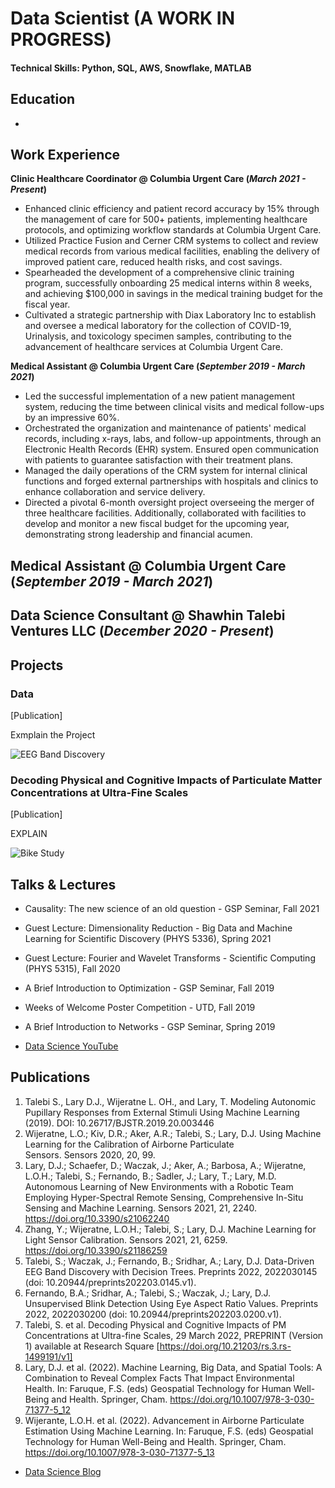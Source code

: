 # Data Scientist (A WORK IN PROGRESS)

#### Technical Skills: Python, SQL, AWS, Snowflake, MATLAB

## Education
-

## Work Experience
**Clinic Healthcare Coordinator @ Columbia Urgent Care (_March 2021 - Present_)**
- Enhanced clinic efficiency and patient record accuracy by 15% through the management of care for 500+ patients, implementing healthcare protocols, and optimizing workflow standards at Columbia Urgent Care.
- Utilized Practice Fusion and Cerner CRM systems to collect and review medical records from various medical facilities, enabling the delivery of improved patient care, reduced health risks, and cost savings.
- Spearheaded the development of a comprehensive clinic training program, successfully onboarding 25 medical interns within 8 weeks, and achieving $100,000 in savings in the medical training budget for the fiscal year.
- Cultivated a strategic partnership with Diax Laboratory Inc to establish and oversee a medical laboratory for the collection of COVID-19, Urinalysis, and toxicology specimen samples, contributing to the advancement of healthcare services at Columbia Urgent Care.

**Medical Assistant @ Columbia Urgent Care (_September 2019 - March 2021_)**
- Led the successful implementation of a new patient management system, reducing the time between clinical visits and medical follow-ups by an impressive 60%.
- Orchestrated the organization and maintenance of patients' medical records, including x-rays, labs, and follow-up appointments, through an Electronic Health Records (EHR) system. Ensured open communication with patients to guarantee satisfaction with their treatment plans.
- Managed the daily operations of the CRM system for internal clinical functions and forged external partnerships with hospitals and clinics to enhance collaboration and service delivery.
- Directed a pivotal 6-month oversight project overseeing the merger of three healthcare facilities. Additionally, collaborated with facilities to develop and monitor a new fiscal budget for the upcoming year, demonstrating strong leadership and financial acumen.

**Medical Assistant @ Columbia Urgent Care (_September 2019 - March 2021_)**
- 

**Data Science Consultant @ Shawhin Talebi Ventures LLC (_December 2020 - Present_)**
- 

## Projects
### Data
[Publication]

Exmplain the Project

![EEG Band Discovery](/assets/img/eeg_band_discovery.jpeg)

### Decoding Physical and Cognitive Impacts of Particulate Matter Concentrations at Ultra-Fine Scales
[Publication]

EXPLAIN

![Bike Study](/assets/img/bike_study.jpeg)

## Talks & Lectures
- Causality: The new science of an old question - GSP Seminar, Fall 2021
- Guest Lecture: Dimensionality Reduction - Big Data and Machine Learning for Scientific Discovery (PHYS 5336), Spring 2021
- Guest Lecture: Fourier and Wavelet Transforms - Scientific Computing (PHYS 5315), Fall 2020
- A Brief Introduction to Optimization - GSP Seminar, Fall 2019
- Weeks of Welcome Poster Competition - UTD, Fall 2019
- A Brief Introduction to Networks - GSP Seminar, Spring 2019

- [Data Science YouTube](https://www.youtube.com/channel/UCa9gErQ9AE5jT2DZLjXBIdA)

## Publications
1. Talebi S., Lary D.J., Wijeratne L. OH., and Lary, T. Modeling Autonomic Pupillary Responses from External Stimuli Using Machine Learning (2019). DOI: 10.26717/BJSTR.2019.20.003446
2. Wijeratne, L.O.; Kiv, D.R.; Aker, A.R.; Talebi, S.; Lary, D.J. Using Machine Learning for the Calibration of Airborne Particulate Sensors. Sensors 2020, 20, 99.
3. Lary, D.J.; Schaefer, D.; Waczak, J.; Aker, A.; Barbosa, A.; Wijeratne, L.O.H.; Talebi, S.; Fernando, B.; Sadler, J.; Lary, T.; Lary, M.D. Autonomous Learning of New Environments with a Robotic Team Employing Hyper-Spectral Remote Sensing, Comprehensive In-Situ Sensing and Machine Learning. Sensors 2021, 21, 2240. https://doi.org/10.3390/s21062240
4. Zhang, Y.; Wijeratne, L.O.H.; Talebi, S.; Lary, D.J. Machine Learning for Light Sensor Calibration. Sensors 2021, 21, 6259. https://doi.org/10.3390/s21186259
5. Talebi, S.; Waczak, J.; Fernando, B.; Sridhar, A.; Lary, D.J. Data-Driven EEG Band Discovery with Decision Trees. Preprints 2022, 2022030145 (doi: 10.20944/preprints202203.0145.v1).
6. Fernando, B.A.; Sridhar, A.; Talebi, S.; Waczak, J.; Lary, D.J. Unsupervised Blink Detection Using Eye Aspect Ratio Values. Preprints 2022, 2022030200 (doi: 10.20944/preprints202203.0200.v1).
7. Talebi, S. et al. Decoding Physical and Cognitive Impacts of PM Concentrations at Ultra-fine Scales, 29 March 2022, PREPRINT (Version 1) available at Research Square [https://doi.org/10.21203/rs.3.rs-1499191/v1]
8. Lary, D.J. et al. (2022). Machine Learning, Big Data, and Spatial Tools: A Combination to Reveal Complex Facts That Impact Environmental Health. In: Faruque, F.S. (eds) Geospatial Technology for Human Well-Being and Health. Springer, Cham. https://doi.org/10.1007/978-3-030-71377-5_12
9. Wijerante, L.O.H. et al. (2022). Advancement in Airborne Particulate Estimation Using Machine Learning. In: Faruque, F.S. (eds) Geospatial Technology for Human Well-Being and Health. Springer, Cham. https://doi.org/10.1007/978-3-030-71377-5_13

- [Data Science Blog](https://medium.com/@shawhin)
